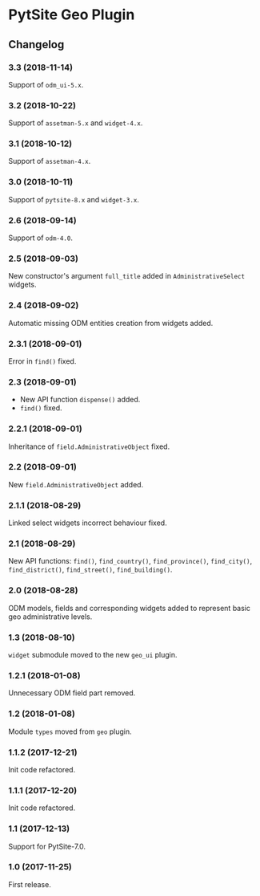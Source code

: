 # PytSite Geo Plugin


## Changelog


### 3.3 (2018-11-14)

Support of `odm_ui-5.x`.


### 3.2 (2018-10-22)

Support of `assetman-5.x` and `widget-4.x`.


### 3.1 (2018-10-12)

Support of `assetman-4.x`.


### 3.0 (2018-10-11)

Support of `pytsite-8.x` and `widget-3.x`.


### 2.6 (2018-09-14)

Support of `odm-4.0`.


### 2.5 (2018-09-03)

New constructor's argument `full_title` added in `AdministrativeSelect`
widgets.


### 2.4 (2018-09-02)

Automatic missing ODM entities creation from  widgets added.


### 2.3.1 (2018-09-01)

Error in `find()` fixed.


### 2.3 (2018-09-01)

- New API function `dispense()` added.
- `find()` fixed.


### 2.2.1 (2018-09-01)

Inheritance of `field.AdministrativeObject` fixed.


### 2.2 (2018-09-01)

New `field.AdministrativeObject` added.


### 2.1.1 (2018-08-29)

Linked select widgets incorrect behaviour fixed.


### 2.1 (2018-08-29)

New API functions: `find()`, `find_country()`, `find_province()`,
`find_city()`, `find_district()`, `find_street()`, `find_building()`.


### 2.0 (2018-08-28)

ODM models, fields and corresponding widgets added to represent basic
geo administrative levels.


### 1.3 (2018-08-10)

`widget` submodule moved to the new `geo_ui` plugin.


### 1.2.1 (2018-01-08)

Unnecessary ODM field part removed.


### 1.2 (2018-01-08)

Module `types` moved from `geo` plugin.


### 1.1.2 (2017-12-21)

Init code refactored.


### 1.1.1 (2017-12-20)

Init code refactored.


### 1.1 (2017-12-13)

Support for PytSite-7.0.


### 1.0 (2017-11-25)

First release.
